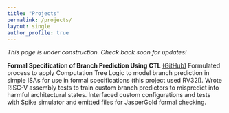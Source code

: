 ```yaml
---
title: "Projects"
permalink: /projects/
layout: single
author_profile: true
---
```

*This page is under construction. Check back soon for updates!* 

**Formal Specification of Branch Prediction Using CTL** [(GitHub)](https://github.com/evanzwong/ArchitectureFormalSpec)
Formulated process to apply Computation Tree Logic to model branch prediction in simple ISAs for use in formal specifications (this project used RV32I). Wrote RISC-V assembly tests to train custom branch predictors to mispredict into harmful architectural states. Interfaced custom configurations and tests with Spike simulator and emitted files for JasperGold formal checking.
